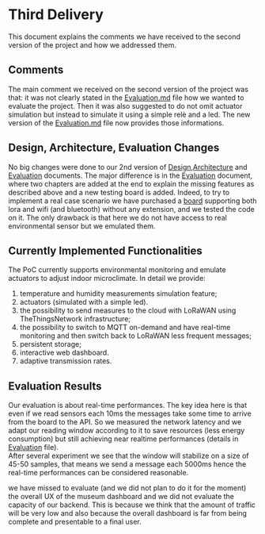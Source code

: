 # Third Delivery
This document explains the comments we have received to the second version of the project and how we addressed them.

## Comments 
The main comment we received on the second version of the project was that: it was not clearly stated in the [Evaluation.md](Evaluation.md) file how we wanted to evaluate the project. Then it was also suggested to do not omit actuator simulation but instead to simulate it using a simple relè and a led. The new version of the [Evaluation.md](Evaluation.md) file now provides those informations.  


## Design, Architecture, Evaluation Changes
No big changes were done to our 2nd version of [Design](Design.md),[Architecture](Architecture.md) and [Evaluation](Evaluation.md) documents. The major difference is in the [Evaluation](Evaluation.md) document, where two chapters are added at the end to explain the missing features as described above and a new testing board is added. Indeed, to try to implement a real case scenario we have purchased a [board](https://heltec.org/project/wifi-lora-32/) supporting both lora and wifi (and bluetooth) without any extension, and we tested the code on it. The only drawback is that here we do not have access to real environmental sensor but we emulated them.

## Currently Implemented Functionalities
The PoC currently supports environmental monitoring and emulate actuators to adjust indoor microclimate. In detail we provide:
1. temperature and humidity measurements simulation feature; 
7. actuators (simulated with a simple led).
2. the possibility to send measures to the cloud with LoRaWAN using TheThingsNetwork infrastructure;
3. the possibility to switch to MQTT on-demand and have real-time monitoring and then switch back to LoRaWAN less frequent messages;
4. persistent storage;
5. interactive web dashboard.  
6. adaptive transmission rates.

## Evaluation Results

Our  evaluation is about real-time performances. The key idea here is that even if  we read sensors each 10ms the messages take some time to arrive from the board to the API. So we measured the network latency and we adapt our reading window according to it to save resources (less energy consumption) but still achieving near realtime performances (details in [Evaluation](Evaluation.md) file).  
After several experiment we see that the window will stabilize on a size of 45-50 samples, that means we send a message each 5000ms hence the real-time performances can be considered reasonable.   


we have missed to evaluate (and we did not plan to do it for the moment) the overall UX of the museum dashboard and we did not evaluate the capacity of our backend. This is because we think that the amount of traffic will be very low and also because the overall dashboard is far from being complete and presentable to a final user.

